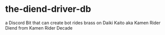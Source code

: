 # the-diend-driver-db
a Discord Bit that can create bot rides brass on Daiki Kaito aka Kamen Rider Diend from Kamen Rider Decade
